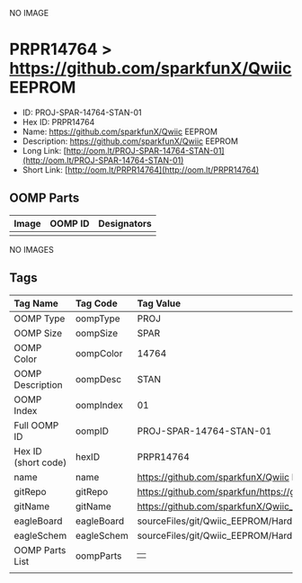 


  
NO IMAGE  
# PRPR14764 > https://github.com/sparkfunX/Qwiic EEPROM

- ID: PROJ-SPAR-14764-STAN-01
- Hex ID: PRPR14764
- Name: https://github.com/sparkfunX/Qwiic EEPROM
- Description: https://github.com/sparkfunX/Qwiic EEPROM
- Long Link: [http://oom.lt/PROJ-SPAR-14764-STAN-01](http://oom.lt/PROJ-SPAR-14764-STAN-01)
- Short Link: [http://oom.lt/PRPR14764](http://oom.lt/PRPR14764)

## OOMP Parts
  

|Image|OOMP ID|Designators|
| :--- | :--- | :--- |
||||
  
NO IMAGES  
## Tags
  

|Tag Name|Tag Code|Tag Value|
| :--- | :--- | :--- |
|OOMP Type|oompType|PROJ|
|OOMP Size|oompSize|SPAR|
|OOMP Color|oompColor|14764|
|OOMP Description|oompDesc|STAN|
|OOMP Index|oompIndex|01|
|Full OOMP ID|oompID|PROJ-SPAR-14764-STAN-01|
|Hex ID (short code)|hexID|PRPR14764|
|name|name|https://github.com/sparkfunX/Qwiic EEPROM|
|gitRepo|gitRepo|https://github.com/sparkfun/https://github.com/sparkfunX/Qwiic_EEPROM|
|gitName|gitName|https://github.com/sparkfunX/Qwiic_EEPROM|
|eagleBoard|eagleBoard|sourceFiles/git/Qwiic_EEPROM/Hardware/Qwiic EEPROM.brd|
|eagleSchem|eagleSchem|sourceFiles/git/Qwiic_EEPROM/Hardware/Qwiic EEPROM.sch|
|OOMP Parts List|oompParts|<table><tr><td></td></tr></table>|
||||
